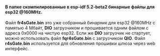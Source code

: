#### В папке скомпилированные  в esp-idf 5.2-beta2 бинарные файлы для esp32 @160MHz.</br> 
Файл **fr4sGate.bin** это уже собранный бинарник для esp32 @160MHz с памятью 4 Мбайт, **DIO** загрузчиком и прошивается одним файлом с адреса 0x0000 на чистую esp32. Если же **DIO** загрузчик не стартует, можно использовать файл **fqr4sGate.bin** с загрузчиком **QIO**.   Файл **r4sGate.bin** используется для обновления прошивки шлюза через web интерфейс.
